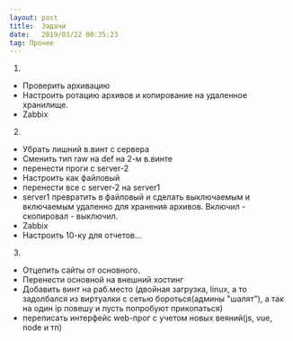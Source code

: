 ```yaml
---
layout: post
title:  Задачи
date:   2019/03/22 00:35:23
tag: Прочее
---
```


1.

- Проверить архивацию
- Настроить ротацию архивов и копирование на удаленное хранилище.
- Zabbix

2.

- Убрать лишний в.винт с сервера
- Сменить тип raw на def на 2-м в.винте
- перенести проги с server-2
- Настроить как файловый
- перенести все с server-2 на server1
- server1 превратить в файловый и сделать выключаемым и включаемым удаленно
для хранения архивов. Включил - скопировал - выключил.
- Zabbix
- Настроить 10-ку для отчетов...

3. 
- Отцепить сайты от основного.
- Перенести основной на внешний хостинг
- Добавить винт на раб.место (двойная загрузка, linux, 
а то задолбался из виртуалки с сетью бороться(админы "шалят"),
а так на один ip повешу и пусть попробуют прикопаться)
- переписать интерфейс web-прог с учетом новых веяний(js, vue, node и тп)


